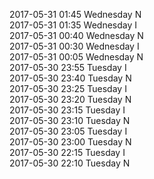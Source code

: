 2017-05-31 01:45 Wednesday  N  
2017-05-31 01:35 Wednesday  I  
2017-05-31 00:40 Wednesday  N  
2017-05-31 00:30 Wednesday  I  
2017-05-31 00:05 Wednesday  N  
2017-05-30 23:55 Tuesday  I  
2017-05-30 23:40 Tuesday  N  
2017-05-30 23:25 Tuesday  I  
2017-05-30 23:20 Tuesday  N  
2017-05-30 23:15 Tuesday  I  
2017-05-30 23:10 Tuesday  N  
2017-05-30 23:05 Tuesday  I  
2017-05-30 23:00 Tuesday  N  
2017-05-30 22:15 Tuesday  I  
2017-05-30 22:10 Tuesday  N  
